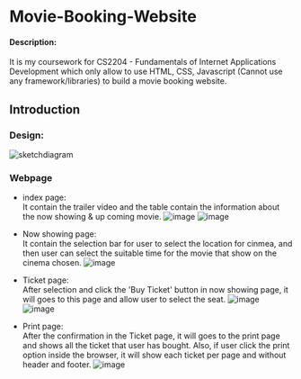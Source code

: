 # Movie-Booking-Website

#### Description:
It is my coursework for CS2204 - Fundamentals of Internet Applications Development which only allow to use HTML, CSS, Javascript (Cannot use any framework/libraries) to build a movie booking website.

## Introduction

### Design:
![sketchdiagram](https://user-images.githubusercontent.com/78290169/168427700-e6c7b3b0-cfa5-471f-9c0c-6592e069da66.png)


### Webpage 
- index page: <br>
It contain the trailer video and the table contain the information about the now showing & up coming movie.
![image](https://user-images.githubusercontent.com/78290169/168427427-187705b4-c121-49c4-a015-24ceb8ef7bbc.png)
![image](https://user-images.githubusercontent.com/78290169/168427440-6484157e-3668-4c2c-99ce-35b2cf7b17a7.png)

- Now showing page: <br>
It contain the selection bar for user to select the location for cinmea, and then user can select the suitable time for the movie that show on the cinema chosen.
![image](https://user-images.githubusercontent.com/78290169/168427522-d2a79f53-dde0-4256-97ac-c9c5f6c5b461.png)

- Ticket page: <br>
After selection and click the 'Buy Ticket' button in now showing page, it will goes to this page and allow user to select the seat.
![image](https://user-images.githubusercontent.com/78290169/168427575-9d3a78e0-f410-4e41-bdbf-f6c6f04735dc.png)
![image](https://user-images.githubusercontent.com/78290169/168427583-e559a05c-9307-46e5-84e8-4a71462fa6e1.png)

- Print page: <br>
After the confirmation in the Ticket page, it will goes to the print page and shows all the ticket that user has bought. Also, if user click the print option inside the browser, it will show each ticket per page and without header and footer.
![image](https://user-images.githubusercontent.com/78290169/168427613-b29e60f6-ab88-4e48-88ef-c7d570195070.png)
